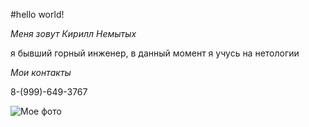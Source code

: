 #hello world!

*Меня зовут Кирилл Немытых*

я бывший горный инженер, в данный момент я учусь на нетологии

_Мои контакты_

8-(999)-649-3767

![Мое фото]([12126E52-937F-40B5-A89F-98543D5118E3.jpeg…]](https://sun9-20.userapi.com/impf/c638923/v638923196/5f50d/krs0lLBsIdI.jpg?size=864x1080&quality=96&sign=977cf1da7fdf68e965f8146cc81947c3&type=album)https://sun9-20.userapi.com/impf/c638923/v638923196/5f50d/krs0lLBsIdI.jpg?size=864x1080&quality=96&sign=977cf1da7fdf68e965f8146cc81947c3&type=album)
